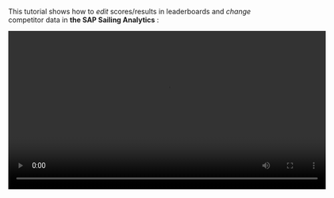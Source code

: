 This tutorial shows how to *edit* scores/results in leaderboards and *change* competitor data in **the SAP Sailing Analytics** :

<video controls="true" width="640" src="https://sapsailing-documentation.s3-eu-west-1.amazonaws.com/adminconsole/editingcompetitors.mp4" type="video/mp4">
  Your browser does not support the video tag.
</video>